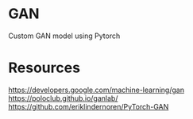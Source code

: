 # GAN
Custom GAN model using Pytorch

# Resources
https://developers.google.com/machine-learning/gan
https://poloclub.github.io/ganlab/
https://github.com/eriklindernoren/PyTorch-GAN
